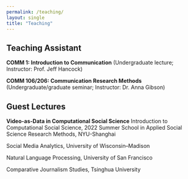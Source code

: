 ```yaml
---
permalink: /teaching/
layout: single
title: "Teaching"
---
```


## Teaching Assistant
**COMM 1: Introduction to Communication** (Undergraduate lecture; Instructor: Prof. Jeff Hancock)

**COMM 106/206: Communication Research Methods** (Undergraduate/graduate seminar; Instructor: Dr. Anna Gibson)


## Guest Lectures
**Video-as-Data in Computational Social Science**
Introduction to Computational Social Science, 2022 Summer School in Applied Social Science Research Methods, NYU-Shanghai

Social Media Analytics, University of Wisconsin–Madison

Natural Language Processing, University of San Francisco

Comparative Journalism Studies, Tsinghua University
